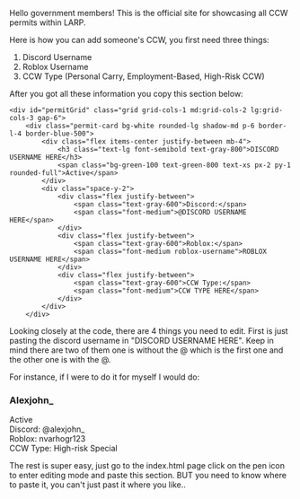 Hello government members!
This is the official site for showcasing all CCW permits within LARP.

Here is how you can add someone's CCW, you first need three things:
1. Discord Username
2. Roblox Username
3. CCW Type (Personal Carry, Employment-Based, High-Risk CCW)

After you got all these information you copy this section below:

<!--Copy and paste this section-->
    <div id="permitGrid" class="grid grid-cols-1 md:grid-cols-2 lg:grid-cols-3 gap-6">
        <div class="permit-card bg-white rounded-lg shadow-md p-6 border-l-4 border-blue-500">
            <div class="flex items-center justify-between mb-4">
                <h3 class="text-lg font-semibold text-gray-800">DISCORD USERNAME HERE</h3>
                <span class="bg-green-100 text-green-800 text-xs px-2 py-1 rounded-full">Active</span>
            </div>
            <div class="space-y-2">
                <div class="flex justify-between">
                    <span class="text-gray-600">Discord:</span>
                    <span class="font-medium">@DISCORD USERNAME HERE</span>
                </div>
                <div class="flex justify-between">
                    <span class="text-gray-600">Roblox:</span>
                    <span class="font-medium roblox-username">ROBLOX USERNAME HERE</span>
                </div>
                <div class="flex justify-between">
                    <span class="text-gray-600">CCW Type:</span>
                    <span class="font-medium">CCW TYPE HERE</span>
                </div>
            </div>
        </div>
<!--Copy and paste this section-->

Looking closely at the code, there are 4 things you need to edit. First is just pasting the discord username in "DISCORD USERNAME HERE".
Keep in mind there are two of them one is without the @ which is the first one and the other one is with the @.

For instance, if I were to do it for myself I would do:

<!----------------------------------------------------------------------->
<div id="permitGrid" class="grid grid-cols-1 md:grid-cols-2 lg:grid-cols-3 gap-6">
        <div class="permit-card bg-white rounded-lg shadow-md p-6 border-l-4 border-blue-500">
            <div class="flex items-center justify-between mb-4">
                <h3 class="text-lg font-semibold text-gray-800">Alexjohn_</h3>
                <span class="bg-green-100 text-green-800 text-xs px-2 py-1 rounded-full">Active</span>
            </div>
            <div class="space-y-2">
                <div class="flex justify-between">
                    <span class="text-gray-600">Discord:</span>
                    <span class="font-medium">@alexjohn_</span>
                </div>
                <div class="flex justify-between">
                    <span class="text-gray-600">Roblox:</span>
                    <span class="font-medium roblox-username">nvarhogr123</span>
                </div>
                <div class="flex justify-between">
                    <span class="text-gray-600">CCW Type:</span>
                    <span class="font-medium">High-risk Special</span>
                </div>
            </div>
        </div>
  <!----------------------------------------------------------------------->

  The rest is super easy, just go to the index.html page click on the pen icon to enter editing mode and paste this section. BUT you need to know where to paste it, you can't just past it where you like..

  
